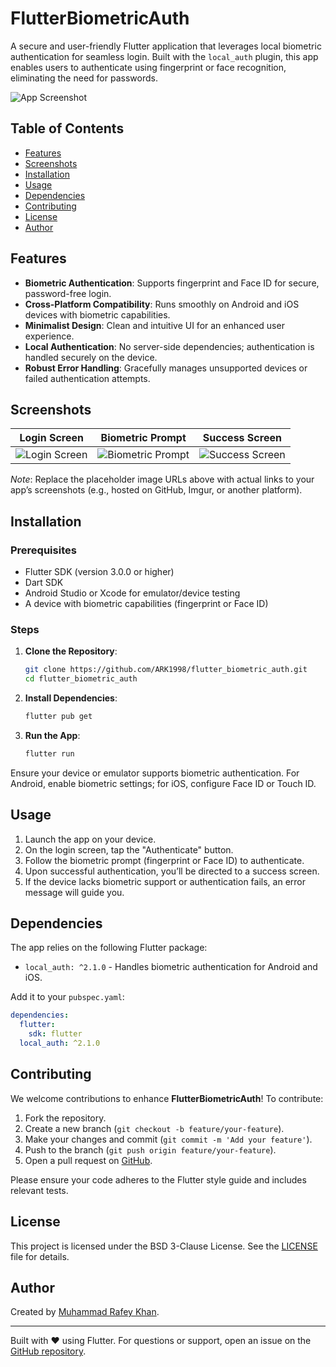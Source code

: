# FlutterBiometricAuth

A secure and user-friendly Flutter application that leverages local biometric authentication for seamless login. Built with the `local_auth` plugin, this app enables users to authenticate using fingerprint or face recognition, eliminating the need for passwords.

![App Screenshot](https://example.com/flutter-biometric-auth-screenshot.png)

## Table of Contents
- [Features](#features)
- [Screenshots](#screenshots)
- [Installation](#installation)
- [Usage](#usage)
- [Dependencies](#dependencies)
- [Contributing](#contributing)
- [License](#license)
- [Author](#author)

## Features
- **Biometric Authentication**: Supports fingerprint and Face ID for secure, password-free login.
- **Cross-Platform Compatibility**: Runs smoothly on Android and iOS devices with biometric capabilities.
- **Minimalist Design**: Clean and intuitive UI for an enhanced user experience.
- **Local Authentication**: No server-side dependencies; authentication is handled securely on the device.
- **Robust Error Handling**: Gracefully manages unsupported devices or failed authentication attempts.

## Screenshots
| Login Screen | Biometric Prompt | Success Screen |
|--------------|------------------|----------------|
| ![Login Screen](https://example.com/flutter-login-screen.png) | ![Biometric Prompt](https://example.com/biometric-prompt.png) | ![Success Screen](https://example.com/auth-success.png) |

*Note*: Replace the placeholder image URLs above with actual links to your app’s screenshots (e.g., hosted on GitHub, Imgur, or another platform).

## Installation

### Prerequisites
- Flutter SDK (version 3.0.0 or higher)
- Dart SDK
- Android Studio or Xcode for emulator/device testing
- A device with biometric capabilities (fingerprint or Face ID)

### Steps
1. **Clone the Repository**:
   ```bash
   git clone https://github.com/ARK1998/flutter_biometric_auth.git
   cd flutter_biometric_auth
   ```

2. **Install Dependencies**:
   ```bash
   flutter pub get
   ```

3. **Run the App**:
   ```bash
   flutter run
   ```

Ensure your device or emulator supports biometric authentication. For Android, enable biometric settings; for iOS, configure Face ID or Touch ID.

## Usage
1. Launch the app on your device.
2. On the login screen, tap the "Authenticate" button.
3. Follow the biometric prompt (fingerprint or Face ID) to authenticate.
4. Upon successful authentication, you’ll be directed to a success screen.
5. If the device lacks biometric support or authentication fails, an error message will guide you.

## Dependencies
The app relies on the following Flutter package:
- `local_auth: ^2.1.0` - Handles biometric authentication for Android and iOS.

Add it to your `pubspec.yaml`:
```yaml
dependencies:
  flutter:
    sdk: flutter
  local_auth: ^2.1.0
```

## Contributing
We welcome contributions to enhance **FlutterBiometricAuth**! To contribute:
1. Fork the repository.
2. Create a new branch (`git checkout -b feature/your-feature`).
3. Make your changes and commit (`git commit -m 'Add your feature'`).
4. Push to the branch (`git push origin feature/your-feature`).
5. Open a pull request on [GitHub](https://github.com/ARK1998/flutter_biometric_auth).

Please ensure your code adheres to the Flutter style guide and includes relevant tests.

## License
This project is licensed under the BSD 3-Clause License. See the [LICENSE](LICENSE) file for details.

## Author
Created by [Muhammad Rafey Khan](https://github.com/ARK1998).

---

Built with ❤️ using Flutter. For questions or support, open an issue on the [GitHub repository](https://github.com/ARK1998/flutter_biometric_auth).